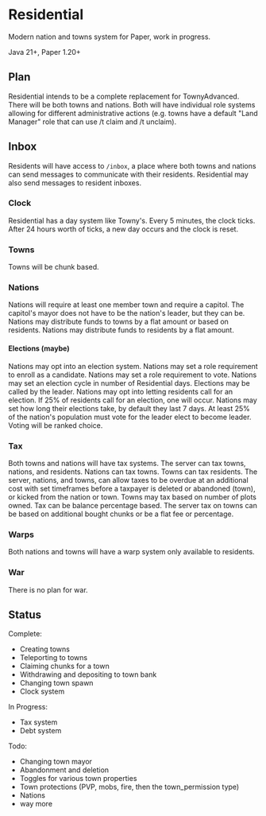 # Residential

Modern nation and towns system for Paper, work in progress.

Java 21+, Paper 1.20+

## Plan

Residential intends to be a complete replacement for TownyAdvanced.
There will be both towns and nations. Both will have individual role systems allowing for different administrative actions (e.g. towns have a default "Land Manager" role that can use /t claim and /t unclaim).

## Inbox

Residents will have access to `/inbox`, a place where both towns and nations can send messages to communicate with their residents. Residential may also send messages to resident inboxes.

### Clock

Residential has a day system like Towny's. Every 5 minutes, the clock ticks. After 24 hours worth of ticks, a new day occurs and the clock is reset.

### Towns

Towns will be chunk based.

### Nations

Nations will require at least one member town and require a capitol. The capitol's mayor does not have to be the nation's leader, but they can be.
Nations may distribute funds to towns by a flat amount or based on residents. 
Nations may distribute funds to residents by a flat amount.

#### Elections (maybe)

Nations may opt into an election system.
Nations may set a role requirement to enroll as a candidate.
Nations may set a role requirement to vote.
Nations may set an election cycle in number of Residential days.
Elections may be called by the leader.
Nations may opt into letting residents call for an election. If 25% of residents call for an election, one will occur.
Nations may set how long their elections take, by default they last 7 days.
At least 25% of the nation's population must vote for the leader elect to become leader.
Voting will be ranked choice.

### Tax

Both towns and nations will have tax systems. The server can tax towns, nations, and residents. Nations can tax towns. Towns can tax residents.
The server, nations, and towns, can allow taxes to be overdue at an additional cost with set timeframes before a taxpayer is deleted or abandoned (town), or kicked from the nation or town.
Towns may tax based on number of plots owned.
Tax can be balance percentage based.
The server tax on towns can be based on additional bought chunks or be a flat fee or percentage.

### Warps

Both nations and towns will have a warp system only available to residents.

### War

There is no plan for war.

## Status

Complete:
- Creating towns
- Teleporting to towns
- Claiming chunks for a town
- Withdrawing and depositing to town bank
- Changing town spawn
- Clock system

In Progress:
- Tax system
- Debt system

Todo:
- Changing town mayor
- Abandonment and deletion
- Toggles for various town properties
- Town protections (PVP, mobs, fire, then the town_permission type)
- Nations
- way more
